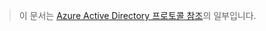 > 이 문서는 [Azure Active Directory 프로토콜 참조](../articles/active-directory/active-directory-protocols.md)의 일부입니다.

<!---HONumber=AcomDC_0601_2016-->